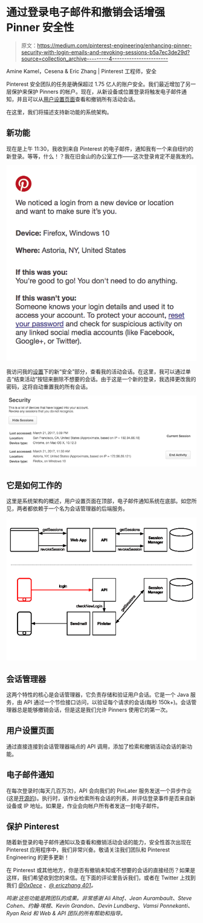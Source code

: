 # 通过登录电子邮件和撤销会话增强 Pinner 安全性

> 原文：<https://medium.com/pinterest-engineering/enhancing-pinner-security-with-login-emails-and-revoking-sessions-b5a7ec3de29d?source=collection_archive---------4----------------------->

Amine Kamel，Cesena & Eric Zhang | Pinterest 工程师，安全

Pinterest 安全团队的任务是确保超过 1.75 亿人的账户安全。我们最近增加了另一层保护来保护 Pinners 的帐户。现在，从新设备或位置登录将触发电子邮件通知，并且可以从[用户设置页面](https://www.pinterest.com/settings/)查看和撤销所有活动会话。

在这里，我们将描述支持新功能的系统架构。

## 新功能

现在是上午 11:30，我收到来自 Pinterest 的电子邮件，通知我有一个来自纽约的新登录。等等，什么！？我在旧金山的办公室工作——这次登录肯定不是我发的。

![](img/a54c3dd33dcca60780761be0e47c6b53.png)

我访问我的[设置](https://www.pinterest.com/settings/)下的新“安全”部分，查看我的活动会话。在这里，我可以通过单击“结束活动”按钮来删除不想要的会话。由于这是一个新的登录，我选择更改我的密码，这将自动重置我的所有会话。

![](img/707fbe56cec448dfbd98bfd74ee7444d.png)

## 它是如何工作的

这里是系统架构的概述，用户设置页面在顶部，电子邮件通知系统在底部。如您所见，两者都依赖于一个名为会话管理器的后端服务。

![](img/f20f71426d2cf8b51494f672faadc0af.png)

## 会话管理器

这两个特性的核心是会话管理器，它负责存储和验证用户会话。它是一个 Java 服务，由 API 通过一个节俭接口访问，以验证每个请求的会话(每秒 150k+)。会话管理器总是能够撤销会话，但是这是我们允许 Pinners 使用它的第一次。

## 用户设置页面

通过直接连接到会话管理器端点的 API 调用，添加了检索和撤销活动会话的新功能。

## 电子邮件通知

在每次登录时(每天几百万次)，API 会向我们的 PinLater 服务发送一个异步作业(这是[开源的](/@Pinterest_Engineering/open-sourcing-pinlater-an-asynchronous-job-execution-system-d8ec4e39859a#.94oh2smlx))。执行时，该作业检索所有会话的列表，并评估登录事件是否来自新设备或 IP 地址。如果是，作业会向帐户所有者发送一封电子邮件。

## 保护 Pinterest

随着新登录的电子邮件通知以及查看和撤销活动会话的能力，安全性首次出现在 Pinterest 应用程序中，我们非常兴奋。敬请关注我们团队和 Pinterest Engineering 的更多更新！

在 Pinterest 或其他地方，你是否有撤销未知或不想要的会话的直接经历？如果是这样，我们希望收到您的来信。在下面的评论里告诉我们，或者在 Twitter 上找到我们 [*@0x0ece*](https://twitter.com/0x0ece) *、*[*@ ericzhang 401*](https://twitter.com/ericzhang401)*。*

*鸣谢:这些功能是跨团队的成果。非常感谢 Ali Altaf、Jean Aurambault、Steve Cohen、约翰·埃根、Kevin Grandon、Devin Lundberg、Vamsi Ponnekanti、Ryan Reid 和 Web & API 团队的所有帮助和指导。*